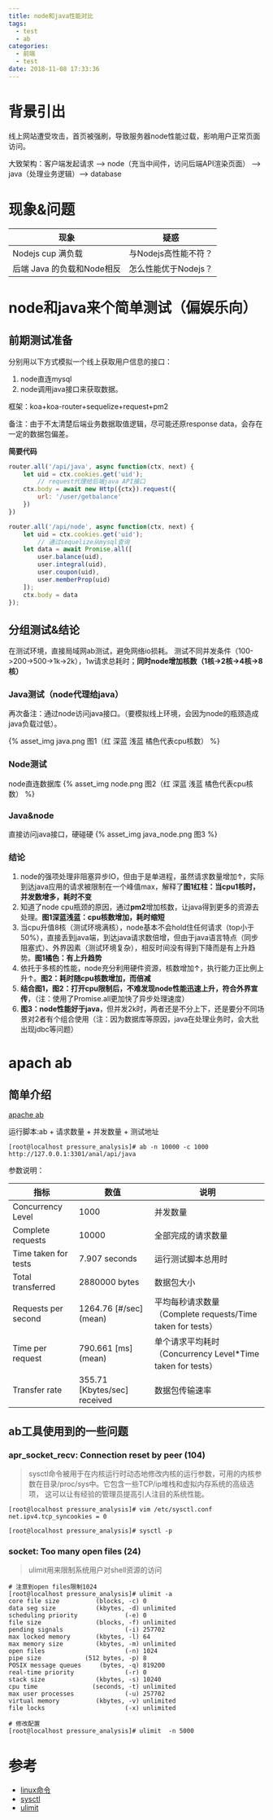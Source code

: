 ```yaml
---
title: node和java性能对比
tags:
  - test
  - ab
categories:
  - 前端
  - test
date: 2018-11-08 17:33:36
---
```



# 背景引出
线上网站遭受攻击，首页被强刷，导致服务器node性能过载，影响用户正常页面访问。

大致架构：客户端发起请求 --> node（充当中间件，访问后端API渲染页面） --> java（处理业务逻辑）--> database

# 现象&问题
| 现象 | 疑惑 |
| -- | -- |
| Nodejs cup 满负载| 与Nodejs高性能不符？ |
| 后端 Java 的负载和Node相反 | 怎么性能优于Nodejs？ |

# node和java来个简单测试（偏娱乐向）
## 前期测试准备
分别用以下方式模拟一个线上获取用户信息的接口：
1. node直连mysql
2. node调用java接口来获取数据。

框架：koa+koa-router+sequelize+request+pm2

备注：由于不太清楚后端业务数据取值逻辑，尽可能还原response data，会存在一定的数据包偏差。

**简要代码**
````js
router.all('/api/java', async function(ctx, next) {
	let uid = ctx.cookies.get('uid');
        // request代理给后端java API接口
	ctx.body = await new Http({ctx}).request({
		url: '/user/getbalance'
	})
})
````
````js
router.all('/api/node', async function(ctx, next) {
	let uid = ctx.cookies.get('uid');
        // 通过sequelize从mysql查询
	let data = await Promise.all([
		user.balance(uid),
		user.integral(uid),
		user.coupon(uid),
		user.memberProp(uid)
	]);
	ctx.body = data
});
````

## 分组测试&结论
在测试环境，直接局域网ab测试，避免网络io损耗。
测试不同并发条件（100->200->500->1k->2k），1w请求总耗时；**同时node增加核数（1核->2核->4核->8核）**

### Java测试（node代理给java）
再次备注：通过node访问java接口。（要模拟线上环境，会因为node的瓶颈造成java负载过低）。

{% asset_img java.png 图1（红 深蓝 浅蓝 橘色代表cpu核数） %}

### Node测试
node直连数据库
{% asset_img node.png 图2（红 深蓝 浅蓝 橘色代表cpu核数） %}

### Java&node
直接访问java接口，硬碰硬
{% asset_img java_node.png 图3 %}

### 结论
1. node的强项处理非阻塞异步IO，但由于是单进程，虽然请求数量增加↑，实际到达java应用的请求被限制在一个峰值max，解释了**图1红柱：当cpu1核时，并发数增多，耗时不变**
2. 知道了node cpu瓶颈的原因，通过**pm2**增加核数，让java得到更多的资源去处理。**图1深蓝浅蓝：cpu核数增加，耗时缩短**
3. 当cpu升值8核（测试环境满核），node基本不会hold住任何请求（top小于50%），直接丢到java端，到达java请求数倍增，但由于java语言特点（同步阻塞式）、外界因素（测试环境复杂），相反时间没有得到下降而是有上升趋势。**图1橘色：有上升趋势**
4. 依托于多核的性能，node充分利用硬件资源，核数增加↑，执行能力正比例上升↑。**图2：耗时随cpu核数增加，而倍减**
5. **结合图1，图2：**打开cpu限制后，不难发现node性能迅速上升，符合**外界宣传**，（注：使用了Promise.all更加快了异步处理速度）
6. **图3：node性能好于java**，但并发2k时，两者还是不分上下，还是要分不同场景对2者有个组合使用（注：因为数据库等原因，java在处理业务时，会大批出现jdbc等问题）

# apach ab
## 简单介绍
[apache ab](https://httpd.apache.org/docs/2.4/programs/ab.html)

运行脚本:ab + 请求数量 + 并发数量 + 测试地址
````
[root@localhost pressure_analysis]# ab -n 10000 -c 1000 http://127.0.0.1:3301/anal/api/java
````

参数说明：

| 指标 | 数值 | 说明 |
| --- | --- | --- |
| Concurrency Level | 1000 | 并发数量 |
| Complete requests | 10000 | 全部完成的请求数量 |
| Time taken for tests | 7.907 seconds | 运行测试脚本总用时 |
| Total transferred | 2880000 bytes | 数据包大小 |
| Requests per second | 1264.76 [#/sec] (mean) | 平均每秒请求数量（Complete requests/Time taken for tests） |
| Time per request | 790.661 [ms] (mean) | 单个请求平均耗时（Concurrency Level*Time taken for tests） |
| Transfer rate | 355.71 [Kbytes/sec] received | 数据包传输速率 |

## ab工具使用到的一些问题
### apr_socket_recv: Connection reset by peer (104)
> sysctl命令被用于在内核运行时动态地修改内核的运行参数，可用的内核参数在目录/proc/sys中。它包含一些TCP/ip堆栈和虚拟内存系统的高级选项， 这可以让有经验的管理员提高引人注目的系统性能。
````
[root@localhost pressure_analysis]# vim /etc/sysctl.conf
net.ipv4.tcp_syncookies = 0

[root@localhost pressure_analysis]# sysctl -p
````

### socket: Too many open files (24)
> ulimit用来限制系统用户对shell资源的访问

````
# 注意到open files限制1024
[root@localhost pressure_analysis]# ulimit -a
core file size          (blocks, -c) 0
data seg size           (kbytes, -d) unlimited
scheduling priority             (-e) 0
file size               (blocks, -f) unlimited
pending signals                 (-i) 257702
max locked memory       (kbytes, -l) 64
max memory size         (kbytes, -m) unlimited
open files                      (-n) 1024
pipe size            (512 bytes, -p) 8
POSIX message queues     (bytes, -q) 819200
real-time priority              (-r) 0
stack size              (kbytes, -s) 10240
cpu time               (seconds, -t) unlimited
max user processes              (-u) 257702
virtual memory          (kbytes, -v) unlimited
file locks                      (-x) unlimited

# 修改配置
[root@localhost pressure_analysis]# ulimit  -n 5000
````

# 参考
- [linux命令](http://man.linuxde.net/sysctl)
- [sysctl](https://www.cnblogs.com/felixzh/p/8295471.html)
- [ulimit](https://blog.csdn.net/hexuan1/article/details/45191549)